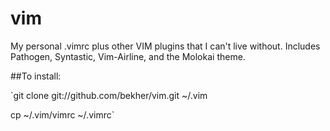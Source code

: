 # vim
My personal .vimrc plus other VIM plugins that I can't live without. Includes Pathogen, Syntastic, Vim-Airline, and the Molokai theme.


##To install:

`git clone git://github.com/bekher/vim.git ~/.vim

cp ~/.vim/vimrc ~/.vimrc`
